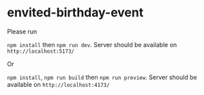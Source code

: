 # envited-birthday-event

Please run

`npm install` then `npm run dev`. Server should be available on `http://localhost:5173/`

Or

`npm install`, `npm run build` then `npm run preview`. Server should be available on `http://localhost:4173/`
